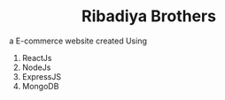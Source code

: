 <h1 align="center">Ribadiya Brothers</h1>

a E-commerce website created Using 
1. ReactJs
2. NodeJs
3. ExpressJS
4. MongoDB
